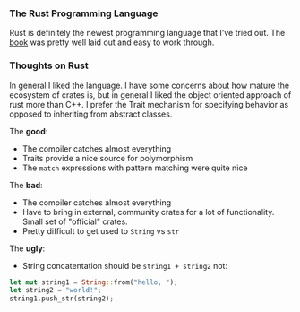 ### The Rust Programming Language
Rust is definitely the newest programming language that I've tried out. The [book](https://doc.rust-lang.org/book/) was pretty well laid out and easy to work through.

### Thoughts on Rust
In general I liked the language. I have some concerns about how mature the ecosystem of crates is, but in general I liked the object oriented approach of rust more than C++. I prefer the Trait mechanism for specifying behavior as opposed to inheriting from abstract classes.

The **good**:
 - The compiler catches almost everything
 - Traits provide a nice source for polymorphism
 - The `match` expressions with pattern matching were quite nice

The **bad**:
 - The compiler catches almost everything
 - Have to bring in external, community crates for a lot of functionality. Small set of "official" crates. 
 - Pretty difficult to get used to `String` vs `str`
 
The **ugly**:
 - String concatentation should be `string1 + string2` not:
 ```rust
let mut string1 = String::from("hello, ");
let string2 = "world!";
string1.push_str(string2);
 ```
